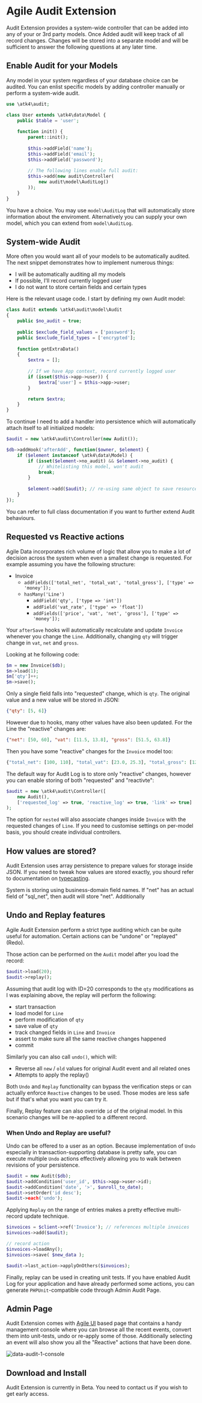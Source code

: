 
# Agile Audit Extension

Audit Extension provides a system-wide controller that can be added into any of your or 3rd
party models. Once Added audit will keep track of all record changes. Changes will be stored
into a separate model and will be sufficient to answer the following questions at any later time.

## Enable Audit for your Models

Any model in your system regardless of your database choice can be audited. You can enlist
specific models by adding controller manually or perform a system-wide audit.

``` php
use \atk4\audit;

class User extends \atk4\data\Model {
    public $table = 'user';
  
    function init() {
        parent::init();
      
        $this->addField('name');
        $this->addField('email');
        $this->addField('password');
      
        // The following lines enable full audit:
        $this->add(new audit\Controller(
            new audit\model\AuditLog()
        )); 
    }
}
```

You have a choice. You may use `model\AuditLog` that will automatically store information about the enviroment. Alternatively you can supply your own model, which you can extend from `model\AuditLog`.

## System-wide Audit

More often you would want all of your models to be automatically audited. The next snippet demonstrates how to implement numerous things:

-   I will be automatically auditing all my models
-   If possible, I'll record currently logged user
-   I do not want to store certain fields and certain types

Here is the relevant usage code. I start by defining my own Audit model:

```php
class Audit extends \atk4\audit\model\Audit
{
    public $no_audit = true;
  
    public $exclude_field_values = ['password'];
    public $exclude_field_types = ['encrypted'];
  
    function getExtraData()
    {
        $extra = [];
      
        // If we have App context, record currently logged user
        if (isset($this->app->user)) {
            $extra['user'] = $this->app->user;
        }

        return $extra;
    }
}
```

To continue I need to add a handler into persistence which will automatically attach itself to all initialized models:

``` php
$audit = new \atk4\audit\Controller(new Audit());

$db->addHook('afterAdd', function($owner, $element) {
    if ($element instanceof \atk4\data\Model) {
        if (isset($element->no_audit) && $element->no_audit) {
            // Whitelisting this model, won't audit
            break;
        }
      
        $element->add($audit); // re-using same object to save resources
    }
});
```

You can refer to full class documentation if you want to further extend Audit behaviours.

## Requested vs Reactive actions

Agile Data incorporates rich volume of logic that allow you to make a lot of decision across the system when even a smallest change is requested. For example assuming you have the following structure:

-   Invoice
    -   `addFields(['total_net', 'total_vat', 'total_gross'], ['type' => 'money']);`
    -   `hasMany('Line')`
        -   `addField('qty', ['type => 'int'])`
        -   `addField('vat_rate', ['type' => 'float'])`
        -   `addFields(['price', 'vat', 'net', 'gross'], ['type' => 'money']);`

Your `afterSave` hooks will automatically recalculate and update `Invoice` whenever you change the `Line`. Additionally, changing `qty` will trigger change in `vat`, `net` and `gross`.

Looking at he following code:

``` php
$m = new Invoice($db);
$m->load(1);
$m['qty']++;
$m->save();
```

Only a single field falls into "requested" change, which is `qty`. The original value and a new value will be stored in JSON:

``` json
{"qty": [5, 6]}
```

However due to hooks, many other values have also been updated. For the Line the "reactive" changes are:

``` json
{"net": [50, 60], "vat": [11.5, 13.8], "gross": [51.5, 63.8]}
```

Then you have some "reactive" changes for the `Invoice` model too:

``` php
{"total_net": [100, 110], "total_vat": [23.0, 25.3], "total_gross": [123.0, 135.3]}
```

The default way for Audit Log is to store only "reactive" changes, however you can enable storing of both "requested" and "reactivte":

``` php
$audit = new \atk4\audit\Controller([
    new Audit(),
    ['requested_log' => true, 'reactive_log' => true, 'link' => true]
);
```

The option for `nested` will also associate changes inside `Invoice` with the requested changes of `Line`. If you need to customise settings on per-model basis, you should create individual controllers.

## How values are stored?

Audit Extension uses array persistence to prepare values for storage inside JSON. If you need to tweak how values are stored exactly, you shourd refer to documentation on [typecasting](http://agile-data.readthedocs.io/en/develop/persistence.html?highlight=typecasting#type-converting).

System is storing using business-domain field names. If "net" has an actual field of "sql_net", then audit will store "net". Additionally 

## Undo and Replay features

Agile Audit Extension perform a strict type auditing which can be quite useful for automation. Certain actions can be "undone" or "replayed" (Redo).

Those action can be performed on the `Audit` model after you load the record:

``` php
$audit->load(20);
$audit->replay();
```

Assuming that audit log with ID=20 corresponds to the `qty` modifications as I was explaining above, the replay will perform the following:

-   start transaction
-   load model for `Line`
-   perform modification of `qty`
-   save value of `qty`
-   track changed fields in `Line` and `Invoice`
-   assert to make sure all the same reactive changes happened
-   commit

Similarly you can also call `undo()`, which will:

-   Reverse all `new` / `old` values for original Audit event and all related ones
-   Attempts to apply the replay()

Both `Undo` and `Replay` functionality can bypass the verification steps or can actually enforce `Reactive` changes to be used. Those modes are less safe but if that's what you want you can try it.

Finally, Replay feature can also override `id` of the original model. In this scenario changes will be re-applied to a different record. 

### When Undo and Replay are useful?

Undo can be offered to a user as an option. Because implementation of `Undo` especially in transaction-supporting database is pretty safe, you can execute multiple `Undo` actions effectively allowing you to walk between revisions of your persistence.

``` php
$audit = new Audit($db);
$audit->addCondition('user_id', $this->app->user->id);
$audit->addCondition('date', '>', $unroll_to_date);
$audit->setOrder('id desc');
$audit->each('undo');
```

Applying `Replay` on the range of entries makes a pretty effective multi-record update technique.

```php
$invoices = $client->ref('Invoice'); // references multiple invoices
$invoices->add($audit);

// record action
$invoices->loadAny();
$invoices->save( $new_data );

$audit->last_action->applyOnOthers($invoices);
```

Finally, replay can be used in creating unit tests. If you have enabled Audit Log for your application and have already performed some actions, you can generate  `PHPUnit`-compatible code through Admin Audit Page.

## Admin Page

Audit Extension comes with [Agile UI](https://github.com/atk4/ui) based page that contains a handy management console where you can browse all the recent events, convert them into unit-tests, undo or re-apply some of those. Additionally selecting an event will also show you all the "Reactive" actions that have been done.

![data-audit-1-console](images/data-audit-1-console.png)

## Download and Install

Audit Extension is currently in Beta. You need to contact us if you wish to get early access.
